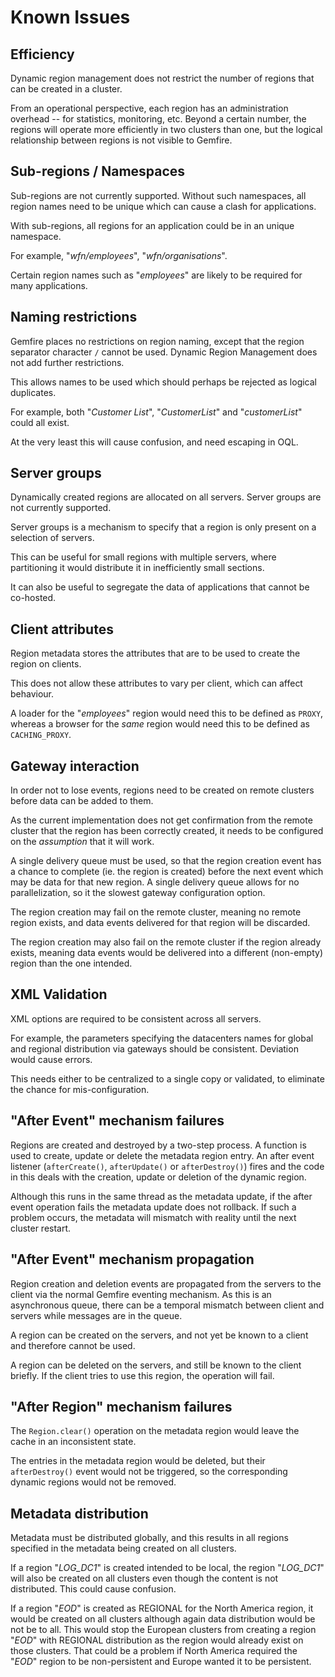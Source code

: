 # Known Issues

## Efficiency
Dynamic region management does not restrict the number of regions that can be
created in a cluster.

From an operational perspective, each region has an administration overhead -- for
statistics, monitoring, etc. Beyond a certain number, the regions will operate more
efficiently in two clusters than one, but the logical relationship between regions
is not visible to Gemfire.

## Sub-regions / Namespaces
Sub-regions are not currently supported. Without such namespaces, all region names need
to be unique which can cause a clash for applications.

With sub-regions, all regions for an application could be in an unique namespace.

For example, "*wfn/employees*", "*wfn/organisations*".

Certain region names such as "*employees*" are likely to be required for many applications. 

## Naming restrictions
Gemfire places no restrictions on region naming, except that the region separator character `/`
cannot be used. Dynamic Region Management does not add further restrictions.

This allows names to be used which should perhaps be rejected as logical duplicates.
 
For example, both "*Customer List*", "*CustomerList*" and "*customerList*" could all exist.

At the very least this will cause confusion, and need escaping in OQL.

## Server groups
Dynamically created regions are allocated on all servers. Server groups are not currently
supported.

Server groups is a mechanism to specify that a region is only present on a selection of
servers.

This can be useful for small regions with multiple servers, where partitioning it would
distribute it in inefficiently small sections. 

It can also be useful to segregate the data of applications that cannot be co-hosted.

## Client attributes
Region metadata stores the attributes that are to be used to create the region on clients.

This does not allow these attributes to vary per client, which can affect behaviour.

A loader for the "*employees*" region would need this to be defined as `PROXY`,
whereas a browser for the _same_ region would need this to be defined as `CACHING_PROXY`.

## Gateway interaction
In order not to lose events, regions need to be created on remote clusters before data
can be added to them. 

As the current implementation does not get confirmation from the remote cluster that
the region has been correctly created, it needs to be configured on the *assumption*
that it will work.

A single delivery queue must be used, so that the region creation event has a chance
to complete (ie. the region is created) before the next event which may be data for
that new region. A single delivery queue allows for no parallelization, so it the
slowest gateway configuration option.

The region creation may fail on the remote cluster, meaning no remote region exists,
and data events delivered for that region will be discarded.

The region creation may also fail on the remote cluster if the region already exists,
meaning data events would be delivered into a different (non-empty) region than the
one intended.

## XML Validation
XML options are required to be consistent across all servers.

For example, the parameters specifying the datacenters names for global and regional
distribution via gateways should be consistent. Deviation would cause errors.

This needs either to be centralized to a single copy or validated, to eliminate the
chance for mis-configuration.

## "After Event" mechanism failures
Regions are created and destroyed by a two-step process. A function is used to
create, update or delete the metadata region entry. An after event listener
(`afterCreate()`, `afterUpdate()` or `afterDestroy()`) fires and the code in
this deals with the creation, update or deletion of the dynamic region.

Although this runs in the same thread as the metadata update, if the after event
operation fails the metadata update does not rollback. If such a problem occurs,
the metadata will mismatch with reality until the next cluster restart.

## "After Event" mechanism propagation
Region creation and deletion events are propagated from the servers to the
client via the normal Gemfire eventing mechanism. As this is an asynchronous
queue, there can be a temporal mismatch between client and servers while
messages are in the queue.

A region can be created on the servers, and not yet be known to a client
and therefore cannot be used.

A region can be deleted on the servers, and still be known to the client
briefly. If the client tries to use this region, the operation will fail.

## "After Region" mechanism failures
The `Region.clear()` operation on the metadata region would leave the
cache in an inconsistent state. 

The entries in the metadata region would be deleted, but their `afterDestroy()`
event would not be triggered, so the corresponding dynamic regions would
not be removed.

## Metadata distribution
Metadata must be distributed globally, and this results in all regions
specified in the metadata being created on all clusters.

If a region "*LOG_DC1*" is created intended to be local, the region "*LOG_DC1*"
will also be created on all clusters even though the content is not distributed.
This could cause confusion.

If a region "*EOD*" is created as REGIONAL for the North America region, it would
be created on all clusters although again data distribution would be not be to all.
This would stop the European clusters from creating a region "*EOD*" with
REGIONAL distribution as the region would already exist on those clusters. That
could be a problem if North America required the "*EOD*" region to be non-persistent
and Europe wanted it to be persistent.

